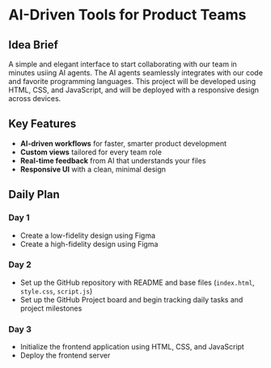 # AI-Driven Tools for Product Teams

## Idea Brief
A simple and elegant interface to start collaborating with our team in minutes usiing AI agents. The AI agents seamlessly integrates with our code and favorite programming languages. This project will be developed using HTML, CSS, and JavaScript, and will be deployed with a responsive design across devices.

## Key Features
- **AI-driven workflows** for faster, smarter product development
- **Custom views** tailored for every team role
- **Real-time feedback** from AI that understands your files
- **Responsive UI** with a clean, minimal design

## Daily Plan

### Day 1
- Create a low-fidelity design using Figma
- Create a high-fidelity design using Figma

### Day 2
- Set up the GitHub repository with README and base files (`index.html`, `style.css`, `script.js`)
- Set up the GitHub Project board and begin tracking daily tasks and project milestones

### Day 3
- Initialize the frontend application using HTML, CSS, and JavaScript
- Deploy the frontend server
